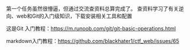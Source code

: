 第一个任务虽然很懵逼，但通过交流查资料总算完成了。
查资料学习了有关逆向、web和Git的入门级知识，下载安装相关工具和配置


这是Git 入门教程：https://m.runoob.com/git/git-basic-operations.html

markdown入门教程：https://github.com/blackhater1/ctf_web/issues/65

